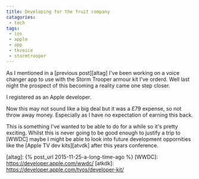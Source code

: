 ```yaml
---
title: Developing for the fruit company
catagories:
 - tech
tags:
 - ios
 - apple
 - app
 - tkvoice
 - stormtrooper
---
```

As I mentioned in a [previous post][altag] I've been working on a voice changer app to use with the Storm Trooper armour kit I've orderd.  Well last night the prospect of this becoming a reality came one step closer.

I registered as an Apple developer.

Now this may not sound like a big deal but it was a £79 expense, so not throw away money.  Especially as I have no expectation of earning this back.

This is something I've wanted to be able to do for a while so it's pretty exciting. Whilst this is never going to be good enough to justify a trip to [WWDC] maybe I might be able to look into future development oppornities like the [Apple TV dev kits][atvdk] after this years conference.

[altag]: {% post_url 2015-11-25-a-long-time-ago %}
[WWDC]: https://developer.apple.com/wwdc/
[atkdk]: https://developer.apple.com/tvos/developer-kit/
